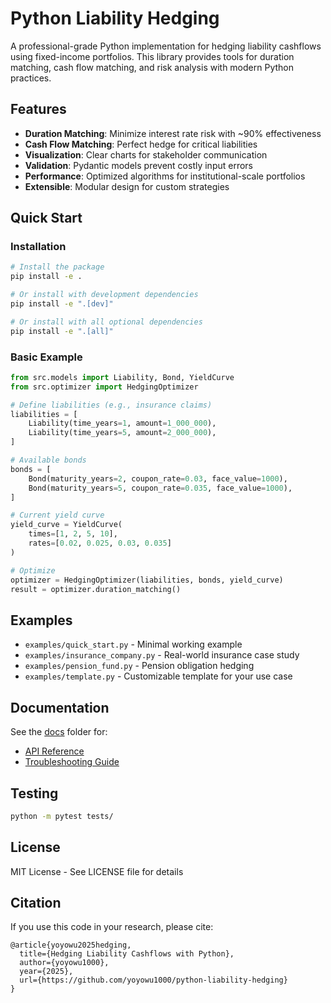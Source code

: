 # Python Liability Hedging

A professional-grade Python implementation for hedging liability cashflows using fixed-income portfolios. This library provides tools for duration matching, cash flow matching, and risk analysis with modern Python practices.

## Features

- **Duration Matching**: Minimize interest rate risk with ~90% effectiveness
- **Cash Flow Matching**: Perfect hedge for critical liabilities
- **Visualization**: Clear charts for stakeholder communication
- **Validation**: Pydantic models prevent costly input errors
- **Performance**: Optimized algorithms for institutional-scale portfolios
- **Extensible**: Modular design for custom strategies

## Quick Start

### Installation

```bash
# Install the package
pip install -e .

# Or install with development dependencies
pip install -e ".[dev]"

# Or install with all optional dependencies
pip install -e ".[all]"
```

### Basic Example

```python
from src.models import Liability, Bond, YieldCurve
from src.optimizer import HedgingOptimizer

# Define liabilities (e.g., insurance claims)
liabilities = [
    Liability(time_years=1, amount=1_000_000),
    Liability(time_years=5, amount=2_000_000),
]

# Available bonds
bonds = [
    Bond(maturity_years=2, coupon_rate=0.03, face_value=1000),
    Bond(maturity_years=5, coupon_rate=0.035, face_value=1000),
]

# Current yield curve
yield_curve = YieldCurve(
    times=[1, 2, 5, 10],
    rates=[0.02, 0.025, 0.03, 0.035]
)

# Optimize
optimizer = HedgingOptimizer(liabilities, bonds, yield_curve)
result = optimizer.duration_matching()
```

## Examples

- `examples/quick_start.py` - Minimal working example
- `examples/insurance_company.py` - Real-world insurance case study
- `examples/pension_fund.py` - Pension obligation hedging
- `examples/template.py` - Customizable template for your use case

## Documentation

See the [docs](docs/) folder for:
- [API Reference](docs/api_reference.md)
- [Troubleshooting Guide](docs/troubleshooting.md)

## Testing

```bash
python -m pytest tests/
```

## License

MIT License - See LICENSE file for details

## Citation

If you use this code in your research, please cite:

```
@article{yoyowu2025hedging,
  title={Hedging Liability Cashflows with Python},
  author={yoyowu1000},
  year={2025},
  url={https://github.com/yoyowu1000/python-liability-hedging}
}
```